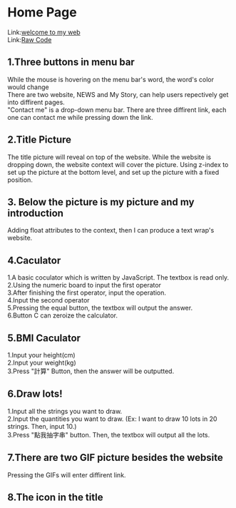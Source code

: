 # Home Page

Link:[welcome to my web](https://a8s287.github.io/wd107b/exercise/FINALEXAM/NEW.htm)</br>
Link:[Raw Code](FINALEXAM/NEW.htm)

## 1.Three buttons in menu bar 
While the mouse is hovering on the menu bar's word, the word's color would change<br>
There are two website, NEWS and My Story, can help users repectively get into diffirent pages.<br>
"Contact me" is a drop-down menu bar. There are three diffirent link, each one can contact me while pressing down the link. <br>

## 2.Title Picture
The title picture will reveal on top of the website. While the website is dropping down, the website context will cover the picture. Using z-index to set up the picture at the bottom level, and set up the picture with a fixed position.

## 3. Below the picture is my picture and my introduction
Adding float attributes to the context, then I can produce a text wrap's website. 

## 4.Caculator
1.A basic coculator which is written by JavaScript. The textbox is read only.<br>
2.Using the numeric board to input the first operator<br>
3.After finishing the first operator, input the operation.<br>
4.Input the second operator<br>
5.Pressing the equal button, the textbox will output the answer.<br>
6.Button C can zeroize the calculator.<br>

## 5.BMI Caculator
1.Input your height(cm)<br>
2.Input your weight(kg)<br>
3.Press "計算" Button, then the answer will be outputted.<br>

## 6.Draw lots!
1.Input all the strings you want to draw.<br>
2.Input the quantities you want to draw. (Ex: I want to draw 10 lots in 20 strings. Then, input 10.)<br>
3.Press "點我抽字串" button. Then, the textbox will output all the lots.<br>

## 7.There are two GIF picture besides the website
Pressing the GIFs will enter diffirent link.

## 8.The icon in the title

